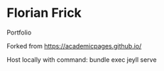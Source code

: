 # Florian Frick



Portfolio





Forked from https://academicpages.github.io/

Host locally with command: bundle exec jeyll serve